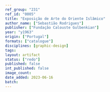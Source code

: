 ```yaml
---
ref_group: "231"
ref_id: "0005"
title: "Exposição de Arte do Oriente Islâmico"
author_name: ["Sebastião Rodrigues"]
publisher: ["Fundação Calouste Gulbenkian"]
year: "y1963"
origin: ["Portugal"]
formats: ["catalogue"]
disciplines: [graphic-design]
tags:
layout: artifact
status: ["redo"]
published: false
int_published: false
image_count:
date_added: 2023-06-16
batch:
---
```

